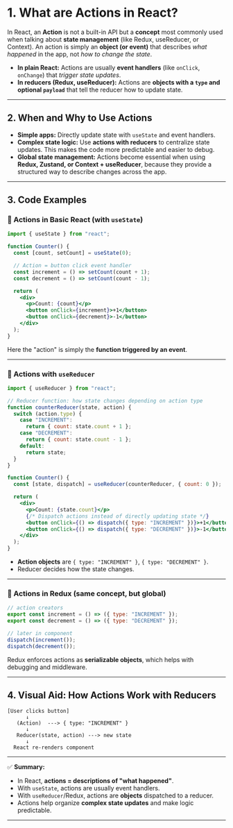# 1. What are Actions in React?

In React, an **Action** is not a built-in API but a **concept** most commonly used when talking about **state management** (like Redux, useReducer, or Context).
An action is simply an **object (or event)** that describes _what happened_ in the app, not _how to change the state_.

- **In plain React:** Actions are usually **event handlers** (like `onClick`, `onChange`) that _trigger state updates_.
- **In reducers (Redux, useReducer):** Actions are **objects with a `type` and optional `payload`** that tell the reducer how to update state.

---

## 2. When and Why to Use Actions

- **Simple apps:** Directly update state with `useState` and event handlers.
- **Complex state logic:** Use **actions with reducers** to centralize state updates. This makes the code more predictable and easier to debug.
- **Global state management:** Actions become essential when using **Redux, Zustand, or Context + useReducer**, because they provide a structured way to describe changes across the app.

---

## 3. Code Examples

### 🔹 Actions in Basic React (with `useState`)

```jsx
import { useState } from "react";

function Counter() {
  const [count, setCount] = useState(0);

  // Action = button click event handler
  const increment = () => setCount(count + 1);
  const decrement = () => setCount(count - 1);

  return (
    <div>
      <p>Count: {count}</p>
      <button onClick={increment}>+1</button>
      <button onClick={decrement}>-1</button>
    </div>
  );
}
```

Here the "action" is simply the **function triggered by an event**.

---

### 🔹 Actions with `useReducer`

```jsx
import { useReducer } from "react";

// Reducer function: how state changes depending on action type
function counterReducer(state, action) {
  switch (action.type) {
    case "INCREMENT":
      return { count: state.count + 1 };
    case "DECREMENT":
      return { count: state.count - 1 };
    default:
      return state;
  }
}

function Counter() {
  const [state, dispatch] = useReducer(counterReducer, { count: 0 });

  return (
    <div>
      <p>Count: {state.count}</p>
      {/* Dispatch actions instead of directly updating state */}
      <button onClick={() => dispatch({ type: "INCREMENT" })}>+1</button>
      <button onClick={() => dispatch({ type: "DECREMENT" })}>-1</button>
    </div>
  );
}
```

- **Action objects** are `{ type: "INCREMENT" }`, `{ type: "DECREMENT" }`.
- Reducer decides how the state changes.

---

### 🔹 Actions in Redux (same concept, but global)

```js
// action creators
export const increment = () => ({ type: "INCREMENT" });
export const decrement = () => ({ type: "DECREMENT" });

// later in component
dispatch(increment());
dispatch(decrement());
```

Redux enforces actions as **serializable objects**, which helps with debugging and middleware.

---

## 4. Visual Aid: How Actions Work with Reducers

```pseudo
[User clicks button]
      ↓
   (Action)  ---> { type: "INCREMENT" }
      ↓
   Reducer(state, action) ---> new state
      ↓
  React re-renders component
```

---

✅ **Summary:**

- In React, **actions = descriptions of "what happened"**.
- With `useState`, actions are usually event handlers.
- With `useReducer`/Redux, actions are **objects** dispatched to a reducer.
- Actions help organize **complex state updates** and make logic predictable.

---
